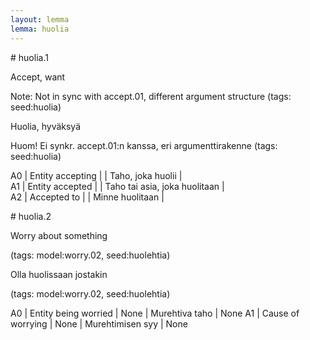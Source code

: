 ```yaml
---
layout: lemma
lemma: huolia
---
```


<div class="sense">
# <span class="sensename">huolia.1</span>

<span class="description">Accept, want</span>

Note: Not in sync with accept.01, different argument structure (tags: seed:huolia)

<span class="description">Huolia, hyväksyä</span>

Huom! Ei synkr. accept.01:n kanssa, eri argumenttirakenne (tags: seed:huolia)

A0 | Entity accepting |   | Taho, joka huolii |  
A1 | Entity accepted |   | Taho tai asia, joka huolitaan |  
A2 | Accepted to |   | Minne huolitaan |  

</div>

<div class="sense">
# <span class="sensename">huolia.2</span>

<span class="description">Worry about something</span>

(tags: model:worry.02, seed:huolehtia)

<span class="description">Olla huolissaan jostakin</span>

(tags: model:worry.02, seed:huolehtia)

A0 | Entity being worried | None | Murehtiva taho | None
A1 | Cause of worrying | None | Murehtimisen syy | None

</div>


